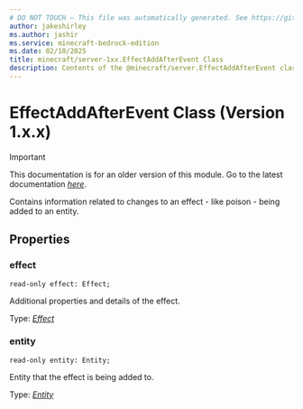 ```yaml
---
# DO NOT TOUCH — This file was automatically generated. See https://github.com/mojang/minecraftapidocsgenerator to modify descriptions, examples, etc.
author: jakeshirley
ms.author: jashir
ms.service: minecraft-bedrock-edition
ms.date: 02/10/2025
title: minecraft/server-1xx.EffectAddAfterEvent Class
description: Contents of the @minecraft/server.EffectAddAfterEvent class (Version 1.x.x).
---
```

# EffectAddAfterEvent Class (Version 1.x.x)

> [!IMPORTANT]
> This documentation is for an older version of this module. Go to the latest documentation [*here*](../../../scriptapi/minecraft/server/EffectAddAfterEvent.md).

Contains information related to changes to an effect - like poison - being added to an entity.

## Properties

### **effect**
`read-only effect: Effect;`

Additional properties and details of the effect.

Type: [*Effect*](Effect.md)

### **entity**
`read-only entity: Entity;`

Entity that the effect is being added to.

Type: [*Entity*](Entity.md)
